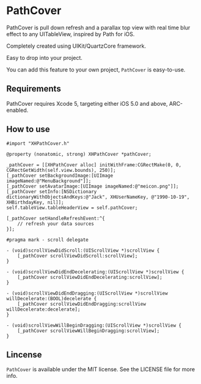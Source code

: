 PathCover
=========

PathCover is pull down refresh and a parallax top view with real time blur effect to any UITableView, inspired by Path for iOS.        

Completely created using UIKit/QuartzCore framework.     

Easy to drop into your project.      

You can add this feature to your own project, `PathCover` is easy-to-use.        

## Requirements ##

PathCover requires Xcode 5, targeting either iOS 5.0 and above, ARC-enabled.      

## How to use ##
```objc
#import "XHPathCover.h"    

@property (nonatomic, strong) XHPathCover *pathCover;       

_pathCover = [[XHPathCover alloc] initWithFrame:CGRectMake(0, 0, CGRectGetWidth(self.view.bounds), 250)];
[_pathCover setBackgroundImage:[UIImage imageNamed:@"MenuBackground"]];
[_pathCover setAvatarImage:[UIImage imageNamed:@"meicon.png"]];
[_pathCover setInfo:[NSDictionary dictionaryWithObjectsAndKeys:@"Jack", XHUserNameKey, @"1990-10-19", XHBirthdayKey, nil]];
self.tableView.tableHeaderView = self.pathCover;
    
[_pathCover setHandleRefreshEvent:^{
    // refresh your data sources
}];
    
#pragma mark - scroll delegate

- (void)scrollViewDidScroll:(UIScrollView *)scrollView {
    [_pathCover scrollViewDidScroll:scrollView];
}

- (void)scrollViewDidEndDecelerating:(UIScrollView *)scrollView {
    [_pathCover scrollViewDidEndDecelerating:scrollView];
}

- (void)scrollViewDidEndDragging:(UIScrollView *)scrollView willDecelerate:(BOOL)decelerate {
    [_pathCover scrollViewDidEndDragging:scrollView willDecelerate:decelerate];
}

- (void)scrollViewWillBeginDragging:(UIScrollView *)scrollView {
    [_pathCover scrollViewWillBeginDragging:scrollView];
}

```
## Lincense ##

`PathCover` is available under the MIT license. See the LICENSE file for more info.
